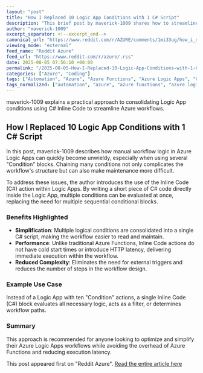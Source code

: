```yaml
---
layout: "post"
title: "How I Replaced 10 Logic App Conditions with 1 C# Script"
description: "This brief post by maverick-1009 shares how to streamline complex Azure Logic Apps workflows. By leveraging the Inline Code (C#) action, the author replaced multiple conditional statements with a single script, reducing complexity and eliminating cold start or HTTP latency typically associated with Azure Functions."
author: "maverick-1009"
excerpt_separator: <!--excerpt_end-->
canonical_url: "https://www.reddit.com/r/AZURE/comments/1mi33ug/how_i_replaced_10_logic_app_conditions_with_1_c/"
viewing_mode: "external"
feed_name: "Reddit Azure"
feed_url: "https://www.reddit.com/r/azure/.rss"
date: 2025-08-05 07:56:10 +00:00
permalink: "/2025-08-05-How-I-Replaced-10-Logic-App-Conditions-with-1-C-Script.html"
categories: ["Azure", "Coding"]
tags: ["Automation", "Azure", "Azure Functions", "Azure Logic Apps", "C#", "Coding", "Cold Start", "Community", "Conditional Logic", "HTTP Latency", "Inline Code", "Workflow Automation", "Workflow Optimization"]
tags_normalized: ["automation", "azure", "azure functions", "azure logic apps", "c", "coding", "cold start", "community", "conditional logic", "http latency", "inline code", "workflow automation", "workflow optimization"]
---
```


maverick-1009 explains a practical approach to consolidating Logic App conditions using C# Inline Code to streamline Azure workflows.<!--excerpt_end-->

## How I Replaced 10 Logic App Conditions with 1 C# Script

In this post, maverick-1009 describes how manual workflow logic in Azure Logic Apps can quickly become unwieldy, especially when using several "Condition" blocks. Chaining many conditions not only complicates the workflow's structure but can also make maintenance more difficult.

To address these issues, the author introduces the use of the Inline Code (C#) action within Logic Apps. By writing a short piece of C# code directly inside the Logic App, multiple conditions can be evaluated at once, replacing the need for multiple sequential conditional blocks.

### Benefits Highlighted

- **Simplification**: Multiple logical conditions are consolidated into a single C# script, making the workflow easier to read and maintain.
- **Performance**: Unlike traditional Azure Functions, Inline Code actions do not have cold start times or introduce HTTP latency, delivering immediate execution within the workflow.
- **Reduced Complexity**: Eliminates the need for external triggers and reduces the number of steps in the workflow design.

### Example Use Case

Instead of a Logic App with ten "Condition" actions, a single Inline Code (C#) block evaluates all necessary logic, acts as a filter, or determines workflow paths.

### Summary

This approach is recommended for anyone looking to optimize and simplify their Azure Logic Apps workflows while avoiding the overhead of Azure Functions and reducing execution latency.

This post appeared first on "Reddit Azure". [Read the entire article here](https://www.reddit.com/r/AZURE/comments/1mi33ug/how_i_replaced_10_logic_app_conditions_with_1_c/)
